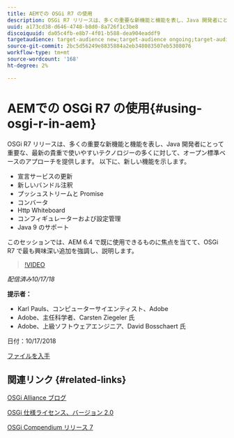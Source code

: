 ```yaml
---
title: AEMでの OSGi R7 の使用
description: OSGi R7 リリースは、多くの重要な新機能と機能を表し、Java 開発者にとって重要な、最新の貴重で使いやすいテクノロジーの多くに対して、オープン標準ベースのアプローチを提供します。
uuid: a173cd38-d646-4748-b8d0-8a726f1c3be8
discoiquuid: da05c4fb-e8b7-4f01-b588-dea904eaddf9
targetaudience: target-audience new;target-audience ongoing;target-audience upgrader
source-git-commit: 2bc5d56249e8835884a2eb348083507eb5308076
workflow-type: tm+mt
source-wordcount: '168'
ht-degree: 2%

---
```



# AEMでの OSGi R7 の使用{#using-osgi-r-in-aem}

OSGi R7 リリースは、多くの重要な新機能と機能を表し、Java 開発者にとって重要な、最新の貴重で使いやすいテクノロジーの多くに対して、オープン標準ベースのアプローチを提供します。  以下に、新しい機能を示します。

* 宣言サービスの更新
* 新しいバンドル注釈
* プッシュストリームと Promise
* コンバータ
* Http Whiteboard
* コンフィギュレーターおよび設定管理
* Java 9 のサポート

このセッションでは、AEM 6.4 で既に使用できるものに焦点を当てて、OSGi R7 で最も興味深い追加を強調し、説明します。

>[!VIDEO](https://video.tv.adobe.com/v/25037/?quality=9)

*配信済み10/17/18*

**提示者：**

* Karl Pauls、コンピューターサイエンティスト、Adobe
* Adobe、主任科学者、Carsten Ziegeler 氏
* Adobe、上級ソフトウェアエンジニア、David Bosschaert 氏

日付：10/17/2018

[ファイルを入手](assets/aem-gems-osg-r7inaem-10172018.pdf)

## 関連リンク {#related-links}

[OSGi Alliance ブログ](https://blog.osgi.org/2018/09/osgi-r7-highlights-blog-series.html)

[OSGi 仕様ライセンス、バージョン 2.0](https://osgi.org/specification/osgi.core/7.0.0/index.html)

[OSGi Compendium リリース 7](https://osgi.org/specification/osgi.cmpn/7.0.0/index.html)

<!--
[Get back to the Overview](https://helpx.adobe.com/experience-manager/kt/eseminars/gems/aem-index.html)
-->
